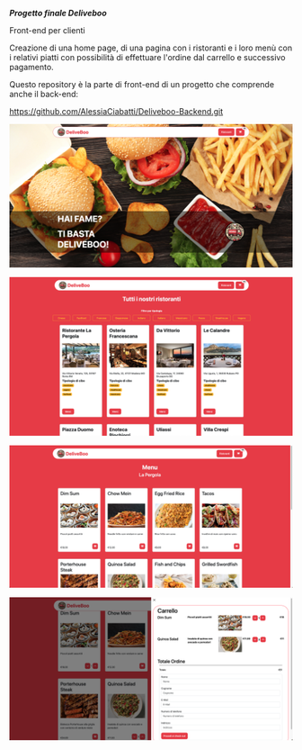 ***Progetto finale Deliveboo***

Front-end per clienti

Creazione di una home page, di una pagina con i ristoranti e i loro menù con i relativi piatti con possibilità di effettuare l'ordine dal carrello e successivo pagamento.

Questo repository è la parte di front-end di un progetto che comprende anche il back-end:

https://github.com/AlessiaCiabatti/Deliveboo-Backend.git


<p align="center"><img src="img_project/img_home.png" width="800" alt="Laravel Logo"></p>

<p align="center"><img src="img_project/img_restaurant.png" width="800" alt="Laravel Logo"></p>

<p align="center"><img src="img_project/img_menu.png" width="800" alt="Laravel Logo"></p>

<p align="center"><img src="img_project/img_checkout.png" width="800" alt="Laravel Logo"></p>
